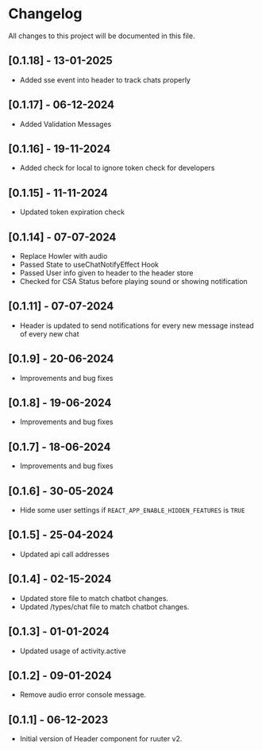 # Changelog
All changes to this project will be documented in this file.

## [0.1.18] - 13-01-2025

- Added sse event into header to track chats properly

## [0.1.17] - 06-12-2024

- Added Validation Messages

## [0.1.16] - 19-11-2024

- Added check for local to ignore token check for developers

## [0.1.15] - 11-11-2024

- Updated token expiration check

## [0.1.14] - 07-07-2024

- Replace Howler with audio
- Passed State to useChatNotifyEffect Hook
- Passed User info given to header to the header store
- Checked for CSA Status before playing sound or showing notification

## [0.1.11] - 07-07-2024

- Header is updated to send notifications for every new message instead of every new chat

## [0.1.9] - 20-06-2024

- Improvements and bug fixes

## [0.1.8] - 19-06-2024

- Improvements and bug fixes

## [0.1.7] - 18-06-2024

- Improvements and bug fixes

## [0.1.6] - 30-05-2024

- Hide some user settings if `REACT_APP_ENABLE_HIDDEN_FEATURES` is `TRUE`

## [0.1.5] - 25-04-2024

- Updated api call addresses 

## [0.1.4] - 02-15-2024

- Updated store file to match chatbot changes.
- Updated /types/chat file to match chatbot changes.

## [0.1.3] - 01-01-2024

- Updated usage of activity.active

## [0.1.2] - 09-01-2024

- Remove audio error console message.

## [0.1.1] - 06-12-2023

- Initial version of Header component for ruuter v2.
